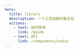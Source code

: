 ```yaml
---
hero:
  title: library
  description: 一个工具函数的集合包
  actions:
    - text: 如何使用
      link: /guide
    - text: API
      link: /components/audio
---
```


